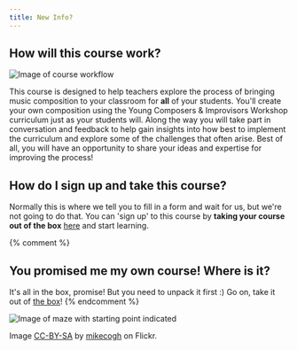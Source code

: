 ```yaml
---
title: New Info?
---
```


## How will this course work?

![Image of course workflow]({{site.baseurl}}/img/process.png)

This course is designed to help teachers explore the process of bringing music composition to your classroom for **all** of your students. You'll create your own composition using the Young Composers & Improvisors Workshop curriculum just as your students will. Along the way you will take part in conversation and feedback to help gain insights into how best to implement the curriculum and explore some of the challenges that often arise. Best of all, you will have an opportunity to share your ideas and expertise for improving the process! 

## How do I sign up and take this course?

Normally this is where we tell you to fill in a form and wait for us, but we're not going to do that. You can 'sign up' to this course by **taking your course out of the box** [here]({{site.baseurl}}/modules/start/the-box/) and start learning.

{% comment %}
## You promised me my own course! Where is it?

It's all in the box, promise! But you need to unpack it first :) Go on, take it out of [the box]({{site.baseurl}}/modules/start/the-box/)!
{% endcomment %}

![Image of maze with starting point indicated]({{site.baseurl}}/img/start.jpg)

Image [CC-BY-SA](https://creativecommons.org/licenses/by-sa/2.0/) by [mikecogh](https://www.flickr.com/photos/mikecogh/11300349426) on Flickr.




